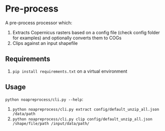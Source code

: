 # Pre-process

A pre-process processor which:
1. Extracts Copernicus rasters based on a config file (check config folder for examples) and optionally converts them to COGs
2. Clips against an input shapefile

## Requirements

1. `pip install requirements.txt` on a virtual environment

## Usage

`python noapreprocess/cli.py --help`:
1. `python noapreprocess/cli.py extract config/default_unzip_all.json /data/path`
2. `python noapreprocess/cli.py clip config/default_unzip_all.json /shape/file/path /input/data/path/`
